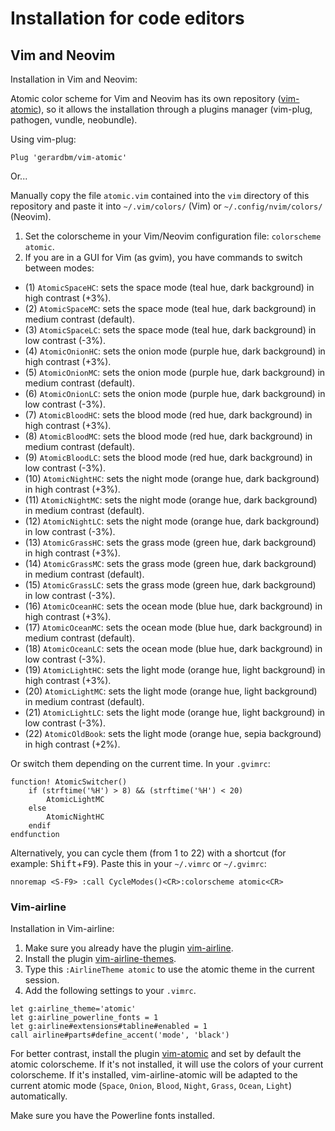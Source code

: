 # Installation for code editors

## Vim and Neovim

Installation in Vim and Neovim:

Atomic color scheme for Vim and Neovim has its own repository ([vim-atomic](https://github.com/gerardbm/vim-atomic)), so it allows the installation through a plugins manager (vim-plug, pathogen, vundle, neobundle).

Using vim-plug:

```viml
Plug 'gerardbm/vim-atomic'
```

Or...

Manually copy the file `atomic.vim` contained into the `vim` directory of this repository and paste it into `~/.vim/colors/` (Vim) or `~/.config/nvim/colors/` (Neovim).

1. Set the colorscheme in your Vim/Neovim configuration file: `colorscheme atomic`.
2. If you are in a GUI for Vim (as gvim), you have commands to switch between modes:
- (1) `AtomicSpaceHC`: sets the space mode (teal hue, dark background) in high contrast (+3%).
- (2) `AtomicSpaceMC`: sets the space mode (teal hue, dark background) in medium contrast (default).
- (3) `AtomicSpaceLC`: sets the space mode (teal hue, dark background) in low contrast (-3%).
- (4) `AtomicOnionHC`: sets the onion mode (purple hue, dark background) in high contrast (+3%).
- (5) `AtomicOnionMC`: sets the onion mode (purple hue, dark background) in medium contrast (default).
- (6) `AtomicOnionLC`: sets the onion mode (purple hue, dark background) in low contrast (-3%).
- (7) `AtomicBloodHC`: sets the blood mode (red hue, dark background) in high contrast (+3%).
- (8) `AtomicBloodMC`: sets the blood mode (red hue, dark background) in medium contrast (default).
- (9) `AtomicBloodLC`: sets the blood mode (red hue, dark background) in low contrast (-3%).
- (10) `AtomicNightHC`: sets the night mode (orange hue, dark background) in high contrast (+3%).
- (11) `AtomicNightMC`: sets the night mode (orange hue, dark background) in medium contrast (default).
- (12) `AtomicNightLC`: sets the night mode (orange hue, dark background) in low contrast (-3%).
- (13) `AtomicGrassHC`: sets the grass mode (green hue, dark background) in high contrast (+3%).
- (14) `AtomicGrassMC`: sets the grass mode (green hue, dark background) in medium contrast (default).
- (15) `AtomicGrassLC`: sets the grass mode (green hue, dark background) in low contrast (-3%).
- (16) `AtomicOceanHC`: sets the ocean mode (blue hue, dark background) in high contrast (+3%).
- (17) `AtomicOceanMC`: sets the ocean mode (blue hue, dark background) in medium contrast (default).
- (18) `AtomicOceanLC`: sets the ocean mode (blue hue, dark background) in low contrast (-3%).
- (19) `AtomicLightHC`: sets the light mode (orange hue, light background) in high contrast (+3%).
- (20) `AtomicLightMC`: sets the light mode (orange hue, light background) in medium contrast (default).
- (21) `AtomicLightLC`: sets the light mode (orange hue, light background) in low contrast (-3%).
- (22) `AtomicOldBook`: sets the light mode (orange hue, sepia background) in high contrast (+2%).

Or switch them depending on the current time. In your `.gvimrc`:

```viml
function! AtomicSwitcher()
	if (strftime('%H') > 8) && (strftime('%H') < 20)
		AtomicLightMC
	else
		AtomicNightHC
	endif
endfunction
```

Alternatively, you can cycle them (from 1 to 22) with a shortcut (for example: <kbd>Shift</kbd>+<kbd>F9</kbd>). Paste this in your `~/.vimrc` or `~/.gvimrc`:

```viml
nnoremap <S-F9> :call CycleModes()<CR>:colorscheme atomic<CR>
```

### Vim-airline

Installation in Vim-airline:

1. Make sure you already have the plugin [vim-airline](https://github.com/vim-airline/vim-airline).
2. Install the plugin [vim-airline-themes](https://github.com/vim-airline/vim-airline-themes).
3. Type this `:AirlineTheme atomic` to use the atomic theme in the current session.
4. Add the following settings to your `.vimrc`.

```viml
let g:airline_theme='atomic'
let g:airline_powerline_fonts = 1
let g:airline#extensions#tabline#enabled = 1
call airline#parts#define_accent('mode', 'black')
```

For better contrast, install the plugin [vim-atomic](https://github.com/gerardbm/vim-atomic) and set by default the atomic colorscheme. If it's not installed, it will use the colors of your current colorscheme. If it's installed, vim-airline-atomic will be adapted to the current atomic mode (`Space`, `Onion`, `Blood`, `Night`, `Grass`, `Ocean`, `Light`) automatically.

Make sure you have the Powerline fonts installed.
